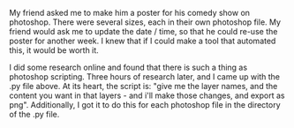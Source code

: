 My friend asked me to make him a poster for his comedy show on photoshop. There were several sizes, each in their own photoshop file. My friend would ask me to update the date / time, so that he could re-use the poster for another week. I knew that if I could make a tool that automated this, it would be worth it.

I did some research online and found that there is such a thing as photoshop scripting. Three hours of research later, and I came up with the .py file above. At its heart, the script is: "give me the layer names, and the content you want in that layers - and i'll make those changes, and export as png". Additionally, I got it to do this for each photoshop file in the directory of the .py file.
